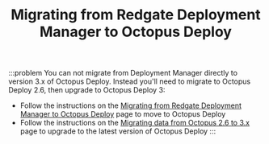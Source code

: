 ﻿---
title: Migrating from Redgate Deployment Manager to Octopus Deploy

---


:::problem
You can not migrate from Deployment Manager directly to version 3.x of Octopus Deploy. Instead you'll need to migrate to Octopus Deploy 2.6, then upgrade to Octopus Deploy 3:

- Follow the instructions on the [Migrating from Redgate Deployment Manager to Octopus Deploy](http://docs.octopusdeploy.com/display/OD2/Migrating+from+Redgate+Deployment+Manager+to+Octopus+Deploy) page to move to Octopus Deploy
- Follow the instructions on the [Migrating data from Octopus 2.6 to 3.x](/docs/home/administration/upgrading/upgrading-from-octopus-2.6/migrating-data-from-octopus-2.6-to-3.x.md) page to upgrade to the latest version of Octopus Deploy
:::
